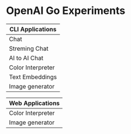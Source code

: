 # OpenAI Go Experiments

| CLI Applications |
|-|
| Chat              |
| Streming Chat     |
| AI to AI Chat     |
| Color Interpreter |
| Text Embeddings   |
| Image generator   |

| Web Applications |
|-|
| Color Interpreter |
| Image generator   |
